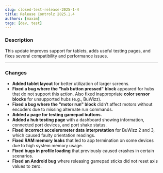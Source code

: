 ```yaml
---
slug: closed-test-release-2025-1-4
title: Release Controlz 2025.1.4
authors: [maxim]
tags: [dev, test]
---
```


### Description

This update improves support for tablets, adds useful testing pages, and fixes several compatibility and performance issues.

<!-- truncate -->
---

### Changes

- **Added tablet layout** for better utilization of larger screens.
- **Fixed a bug where the "hub button pressed" block** appeared for hubs that do not support this action. Also fixed inappropriate **color sensor blocks** for unsupported hubs (e.g., BuWizz).
- **Fixed a bug where the "motor run" block** didn’t affect motors without encoders due to missing alternate run commands.
- **Added a page for testing gamepad buttons.**
- **Added a hub testing page** with a dashboard showing information, connected port devices, and port shake status.
- **Fixed incorrect accelerometer data interpretation** for BuWizz 2 and 3, which caused faulty orientation readings.
- **Fixed RAM memory leaks** that led to app termination on some devices due to high system memory usage.
- **Fixed bugs in profile loading** that previously caused crashes in certain scenarios.
- **Fixed an Android bug** where releasing gamepad sticks did not reset axis values to zero.